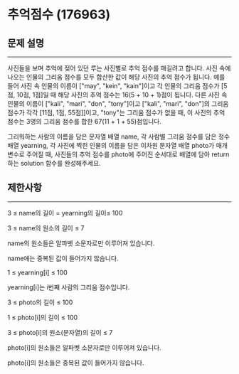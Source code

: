 # 추억점수 (176963)

##  문제 설명

---
사진들을 보며 추억에 젖어 있던 루는 사진별로 추억 점수를 매길려고 합니다. 사진 속에 나오는 인물의 그리움 점수를 모두 합산한 값이 해당 사진의 추억 점수가 됩니다. 예를 들어 사진 속 인물의 이름이 ["may", "kein", "kain"]이고 각 인물의 그리움 점수가 [5점, 10점, 1점]일 때 해당 사진의 추억 점수는 16(5 + 10 + 1)점이 됩니다. 다른 사진 속 인물의 이름이 ["kali", "mari", "don", "tony"]이고 ["kali", "mari", "don"]의 그리움 점수가 각각 [11점, 1점, 55점]]이고, "tony"는 그리움 점수가 없을 때, 이 사진의 추억 점수는 3명의 그리움 점수를 합한 67(11 + 1 + 55)점입니다.

그리워하는 사람의 이름을 담은 문자열 배열 name, 각 사람별 그리움 점수를 담은 정수 배열 yearning, 각 사진에 찍힌 인물의 이름을 담은 이차원 문자열 배열 photo가 매개변수로 주어질 때, 사진들의 추억 점수를 photo에 주어진 순서대로 배열에 담아 return하는 solution 함수를 완성해주세요.

## 제한사항

---
3 ≤ name의 길이 = yearning의 길이≤ 100

3 ≤ name의 원소의 길이 ≤ 7

name의 원소들은 알파벳 소문자로만 이루어져 있습니다.

name에는 중복된 값이 들어가지 않습니다.

1 ≤ yearning[i] ≤ 100

yearning[i]는 i번째 사람의 그리움 점수입니다.

3 ≤ photo의 길이 ≤ 100

1 ≤ photo[i]의 길이 ≤ 100

3 ≤ photo[i]의 원소(문자열)의 길이 ≤ 7

photo[i]의 원소들은 알파벳 소문자로만 이루어져 있습니다.

photo[i]의 원소들은 중복된 값이 들어가지 않습니다.


